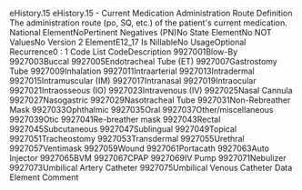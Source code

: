 

eHistory.15
eHistory.15 - Current Medication Administration Route
Definition
The administration route (po, SQ, etc.) of the patient's current medication.
National ElementNoPertinent Negatives (PN)No
State ElementNo
NOT ValuesNo
Version 2 ElementE12_17
Is NillableNo
UsageOptional
Recurrence0 : 1
Code List
CodeDescription
9927001Blow-By
9927003Buccal
9927005Endotracheal Tube (ET)
9927007Gastrostomy Tube
9927009Inhalation
9927011Intraarterial
9927013Intradermal
9927015Intramuscular (IM)
9927017Intranasal
9927019Intraocular
9927021Intraosseous (IO)
9927023Intravenous (IV)
9927025Nasal Cannula
9927027Nasogastric
9927029Nasotracheal Tube
9927031Non-Rebreather Mask
9927033Ophthalmic
9927035Oral
9927037Other/miscellaneous
9927039Otic
9927041Re-breather mask
9927043Rectal
9927045Subcutaneous
9927047Sublingual
9927049Topical
9927051Tracheostomy
9927053Transdermal
9927055Urethral
9927057Ventimask
9927059Wound
9927061Portacath
9927063Auto Injector
9927065BVM
9927067CPAP
9927069IV Pump
9927071Nebulizer
9927073Umbilical Artery Catheter
9927075Umbilical Venous Catheter
Data Element Comment